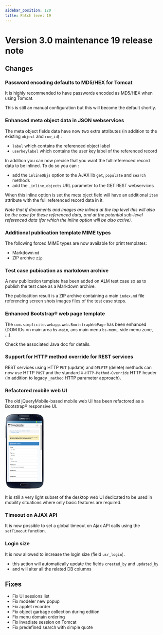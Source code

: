 ```yaml
---
sidebar_position: 120
title: Patch level 19
---
```


Version 3.0 maintenance 19 release note
=======================================

Changes
-------

### Password encoding defaults to MD5/HEX for Tomcat

It is highly recommended to have passwords encoded as MD5/HEX when using Tomcat.

This is still an manual configuration but this will become the default shortly.

### Enhanced meta object data in JSON webservices

The meta object fields data have now two extra attributes (in addition to the existing `object` and `row_id`) :

- `label` which contains the referenced object label
- `userkeylabel` which contains the user key label of the referenced record

In addition you can now precise that you want the full referenced record data to be inlined.
To do so you can :

- add the `inlineObjs` option to the AJAX lib `get`, `populate` and `search` methods
- add the `_inline_objects` URL parameter to the GET REST webservices

When this inline option is set the meta oject field will have an additional `item` attribute with the full referenced record data in it.

_Note that if documents and images are inlined at the top level this will also be the case for these referenced data,
and at the potential sub-level referenced data (for which the inline option will be also active)._

### Additional publication template MIME types

The following forced MIME types are now available for print templates:

- Markdown `md`
- ZIP archive `zip`

### Test case pubication as markdown archive

A new publication template has been added on ALM test case so as to publish the test case as a Markdown archive.

The publicattion result is a ZIP archive containing a main `index.md` file referencing screen shots images files of the test case steps.

### Enhanced Bootstrap&reg; web page template

The `com.simplicite.webapp.web.BootstrapWebPage` has been enhanced (DOM IDs on main area `bs-main`, ans main menu `bs-menu`, side menu zone, ...).

Check the associated Java doc for details.

### Support for HTTP method override for REST services

REST services using HTTP `PUT` (update) and `DELETE` (delete) methods can now use HTTP `POST` and the
standard `X-HTTP-Method-Override` HTTP header (in addition to legacy `_method` HTTP parameter approach).

### Refactored mobile web UI

The old jQueryMobile-based mobile web UI has been refactored as a Bootstrap&reg; responsive UI.

![Mobile UI snapshot](img/releasenote-maintenance-19/mobile.png)

It is still a very light subset of the desktop web UI dedicated to be used in mobility situations where only basic features are required.

### Timeout on AJAX API

It is now possible to set a global timeout on Ajax API calls using the `setTimeout` function.

### Login size

It is now allowed to increase the login size (field `usr_login`).

- this action will automatically update the fields `created_by` and `updated_by`
- and will alter all the related DB columns

Fixes
-----

- Fix UI sessions list
- Fix modeler new popup
- Fix applet recorder
- Fix object garbage collection during edition
- Fix menu domain ordering
- Fix invadiate session on Tomcat
- Fix predefined search with simple quote

